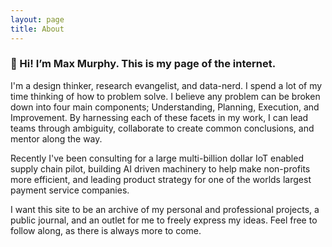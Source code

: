 ```yaml
---
layout: page
title: About
---
```


### 👋 Hi! I’m Max Murphy. This is my page of the internet.

I'm a design thinker, research evangelist, and data-nerd. I spend a lot of my time thinking of how to problem solve. I believe any problem can be broken down into four main components; Understanding, Planning, Execution, and Improvement. By harnessing each of these facets in my work, I can lead teams through ambiguity, collaborate to create common conclusions, and mentor along the way.

Recently I've been consulting for a large multi-billion dollar IoT enabled supply chain pilot, building AI driven machinery to help make non-profits more efficient, and leading product strategy for one of the worlds largest payment service companies.

I want this site to be an archive of my personal and professional projects, a public journal,  and an outlet for me to freely express my ideas. Feel free to follow along, as there is always more to come. 
